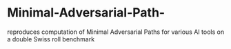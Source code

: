 # Minimal-Adversarial-Path-
reproduces computation of Minimal Adversarial Paths for various AI tools on a double Swiss roll benchmark 
